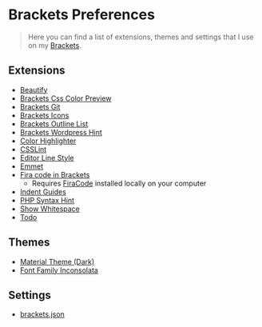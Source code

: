 Brackets Preferences
===


> Here you can find a list of extensions, themes and settings that I use on my [Brackets](http://brackets.io).

## Extensions

* [Beautify](https://github.com/brackets-beautify/brackets-beautify)
* [Brackets Css Color Preview](https://github.com/cmgddd/Brackets-css-color-preview)
* [Brackets Git](https://github.com/zaggino/brackets-git)
* [Brackets Icons](https://github.com/ivogabe/Brackets-Icons)
* [Brackets Outline List](https://github.com/hirse/brackets-outline-list)
* [Brackets Wordpress Hint](https://github.com/Tusko/brackets-wp-hint/)
* [Color Highlighter](https://github.com/Taraflex/Brackets-Color-Highlighter)
* [CSSLint](https://github.com/cfjedimaster/brackets-csslint)
* [Editor Line Style](https://github.com/MiguelCastillo/Brackets-LineStyle)
* [Emmet](http://emmet.io)
* [Fira code in Brackets](https://github.com/polo2ro/firacode-in-brackets)
    - Requires [FiraCode](https://github.com/tonsky/FiraCode) installed locally on your computer
* [Indent Guides](https://github.com/lkcampbell/brackets-indent-guides)
* [PHP Syntax Hint](http://www.oslibrary.in/other-information-code/brackets-php-syntax-hint)
* [Show Whitespace](https://github.com/DennisKehrig/brackets-show-whitespace)
* [Todo](https://github.com/mikaeljorhult/brackets-todo)

## Themes

* [Material Theme (Dark)](https://github.com/dracula/brackets)
* [Font Family Inconsolata](https://fonts.google.com/specimen/Inconsolata)

## Settings

* [brackets.json](brackets.json)